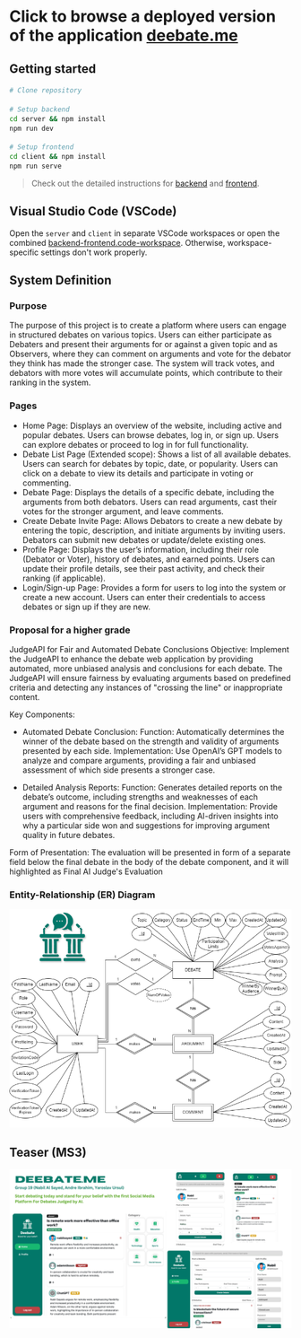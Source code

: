 # Click to browse a deployed version of the application [deebate.me](https://www.deebate.me/login)

## Getting started

```bash
# Clone repository

# Setup backend
cd server && npm install
npm run dev

# Setup frontend
cd client && npm install
npm run serve
```

> Check out the detailed instructions for [backend](./server/README.md) and [frontend](./client/README.md).

## Visual Studio Code (VSCode)

Open the `server` and `client` in separate VSCode workspaces or open the combined [backend-frontend.code-workspace](./backend-frontend.code-workspace). Otherwise, workspace-specific settings don't work properly.

## System Definition

### Purpose

The purpose of this project is to create a platform where users can engage in structured debates on various topics. Users can either participate as Debaters and present their arguments for or against a given topic and as Observers, where they can comment on arguments and vote for the debator they think has made the stronger case. The system will track votes, and debators with more votes will accumulate points, which contribute to their ranking in the system.

### Pages

- Home Page:
  Displays an overview of the website, including active and popular debates. Users can browse debates, log in, or sign up.
  Users can explore debates or proceed to log in for full functionality.
- Debate List Page (Extended scope):
  Shows a list of all available debates. Users can search for debates by topic, date, or popularity.
  Users can click on a debate to view its details and participate in voting or commenting.
- Debate Page:
  Displays the details of a specific debate, including the arguments from both debators.
  Users can read arguments, cast their votes for the stronger argument, and leave comments.
- Create Debate Invite Page:
  Allows Debators to create a new debate by entering the topic, description, and initiate arguments by inviting users.
  Debators can submit new debates or update/delete existing ones.
- Profile Page:
  Displays the user’s information, including their role (Debator or Voter), history of debates, and earned points.
  Users can update their profile details, see their past activity, and check their ranking (if applicable).
- Login/Sign-up Page:
  Provides a form for users to log into the system or create a new account.
  Users can enter their credentials to access debates or sign up if they are new.

### Proposal for a higher grade

JudgeAPI for Fair and Automated Debate Conclusions
Objective: Implement the JudgeAPI to enhance the debate web application by providing automated, more unbiased analysis and conclusions for each debate. The JudgeAPI will ensure fairness by evaluating arguments based on predefined criteria and detecting any instances of "crossing the line" or inappropriate content.

Key Components:

- Automated Debate Conclusion:
  Function: Automatically determines the winner of the debate based on the strength and validity of arguments presented by each side.
  Implementation: Use OpenAI’s GPT models to analyze and compare arguments, providing a fair and unbiased assessment of which side presents a stronger case.

- Detailed Analysis Reports:
  Function: Generates detailed reports on the debate’s outcome, including strengths and weaknesses of each argument and reasons for the final decision.
  Implementation: Provide users with comprehensive feedback, including AI-driven insights into why a particular side won and suggestions for improving argument quality in future debates.

Form of Presentation:
The evaluation will be presented in form of a separate field below the final debate in the body of the debate component, and it will highlighted as Final AI Judge's Evaluation

### Entity-Relationship (ER) Diagram

![ER Diagram](./images/er_diagram.png)

## Teaser (MS3)

![Teaser](./images/teaser.png) 
